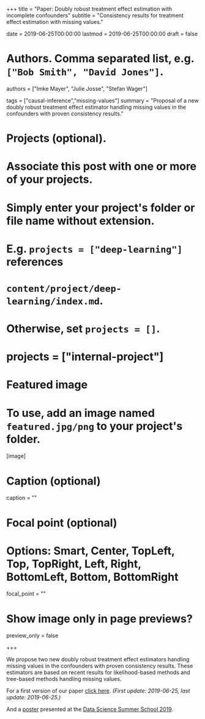 +++
title = "Paper: Doubly robust treatment effect estimation with incomplete confounders"
subtitle = "Consistency results for treatment effect estimation with missing values."

date = 2019-06-25T00:00:00
lastmod = 2019-06-25T00:00:00
draft = false

# Authors. Comma separated list, e.g. `["Bob Smith", "David Jones"]`.
authors = ["Imke Mayer", "Julie Josse", "Stefan Wager"]

tags = ["causal-inference","missing-values"]
summary = "Proposal of a new doubly robust treatment effect estimator handling missing values in the confounders with proven consistency results."

# Projects (optional).
#   Associate this post with one or more of your projects.
#   Simply enter your project's folder or file name without extension.
#   E.g. `projects = ["deep-learning"]` references 
#   `content/project/deep-learning/index.md`.
#   Otherwise, set `projects = []`.
# projects = ["internal-project"]

# Featured image
# To use, add an image named `featured.jpg/png` to your project's folder. 
[image]
  # Caption (optional)
   caption = ""

  # Focal point (optional)
  # Options: Smart, Center, TopLeft, Top, TopRight, Left, Right, BottomLeft, Bottom, BottomRight
  focal_point = ""

  # Show image only in page previews?
  preview_only = false

+++

We propose two new doubly robust treatment effect estimators handling missing values in the confounders with proven consistency results. These estimators are based on recent results for likelihood-based methods and tree-based methods handling missing values.

For a first version of our paper [click here](files/2019-06-25_DR-TreatmentEffect-WithMissingValues.pdf). *(First update: 2019-06-25, last update: 2019-06-25.)* 

And a [poster](files/2019-06-25_DS3_poster.pdf) presented at the [Data Science Summer School 2019](https://www.ds3-datascience-polytechnique.fr).